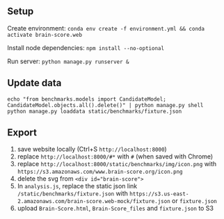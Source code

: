 ## Setup
Create environment: `conda env create -f environment.yml && conda activate brain-score.web`

Install node dependencies: `npm install --no-optional`

Run server: `python manage.py runserver &`


## Update data
```
echo "from benchmarks.models import CandidateModel; CandidateModel.objects.all().delete()" | python manage.py shell
python manage.py loaddata static/benchmarks/fixture.json
```


## Export

1. save website locally (Ctrl+S `http://localhost:8000`)
2. replace `http://localhost:8000/#*` with `#` (when saved with Chrome)
3. replace `http://localhost:8000/static/benchmarks/img/icon.png` with `https://s3.amazonaws.com/www.brain-score.org/icon.png`
4. delete the svg from `<div id="brain-score">`
5. In `analysis.js`, replace the static json link `/static/benchmarks/fixture.json`
    with `https://s3.us-east-2.amazonaws.com/brain-score.web-mock/fixture.json`
    or `fixture.json`
6. upload `Brain-Score.html`, `Brain-Score_files` and `fixture.json` to S3
